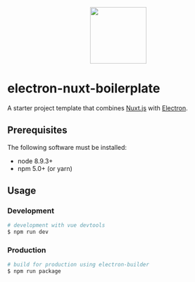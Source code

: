 <p align="center">
    <img width="128" src="https://raw.githubusercontent.com/nurdism/electron-nuxt-boilerplate/master/src/assets/resources/icons/icon.png">
</p>

# electron-nuxt-boilerplate

A starter project template that combines [Nuxt.js](https://github.com/nuxt/nuxt.js) with [Electron](https://electronjs.org/).

## Prerequisites

The following software must be installed:
* node 8.9.3+
* npm 5.0+ (or yarn)

## Usage

### Development

``` bash
# development with vue devtools
$ npm run dev
```

### Production

``` bash
# build for production using electron-builder
$ npm run package
```
